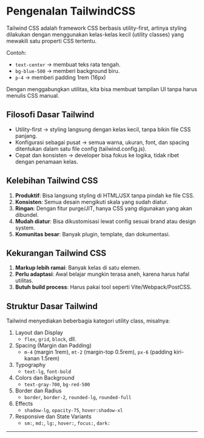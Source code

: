 # Pengenalan TailwindCSS

Tailwind CSS adalah framework CSS berbasis utility-first, artinya styling dilakukan dengan menggunakan kelas-kelas kecil (utility classes) yang mewakili satu properti CSS tertentu.

Contoh:

- `text-center` → membuat teks rata tengah.
- `bg-blue-500` → memberi background biru.
- `p-4` → memberi padding 1rem (16px)

Dengan menggabungkan utilitas, kita bisa membuat tampilan UI tanpa harus menulis CSS manual.

## Filosofi Dasar Tailwind

- Utility-first → styling langsung dengan kelas kecil, tanpa bikin file CSS panjang.
- Konfigurasi sebagai pusat → semua warna, ukuran, font, dan spacing ditentukan dalam satu file config (tailwind.config.js).
- Cepat dan konsisten → developer bisa fokus ke logika, tidak ribet dengan penamaan kelas.

## Kelebihan Tailwind CSS

1.  **Produktif**: Bisa langsung styling di HTML/JSX tanpa pindah ke file CSS.
2.  **Konsisten**: Semua desain mengikuti skala yang sudah diatur.
3.  **Ringan**: Dengan fitur purge/JIT, hanya CSS yang digunakan yang akan dibundel.
4.  **Mudah diatur**: Bisa dikustomisasi lewat config sesuai brand atau design system.
5.  **Komunitas besar**: Banyak plugin, template, dan dokumentasi.

## Kekurangan Tailwind CSS

1.  **Markup lebih ramai**: Banyak kelas di satu elemen.
2.  **Perlu adaptasi**: Awal belajar mungkin terasa aneh, karena harus hafal utilitas.
3.  **Butuh build process**: Harus pakai tool seperti Vite/Webpack/PostCSS.

## Struktur Dasar Tailwind

Tailwind menyediakan beberbagia kategori utility class, misalnya:

1.  Layout dan Display
    - `flex`, `grid`, `block`, dll.
2.  Spacing (Margin dan Padding)
    - `m-4` (margin 1rem), `mt-2` (margin-top 0.5rem), `px-6` (padding kiri-kanan 1.5rem)
3.  Typography
    - `text-lg`, `font-bold`
4.  Colors dan Background
    - `text-gray-700`, `bg-red-500`
5.  Border dan Radius
    - `border`, `border-2`, `rounded-lg`, `rounded-full`
6.  Effects
    - `shadow-lg`, `opacity-75`, `hover:shadow-xl`
7.  Responsive dan State Variants
    - `sm:`, `md:`, `lg:`, `hover:`, `focus:`, `dark:`

---

